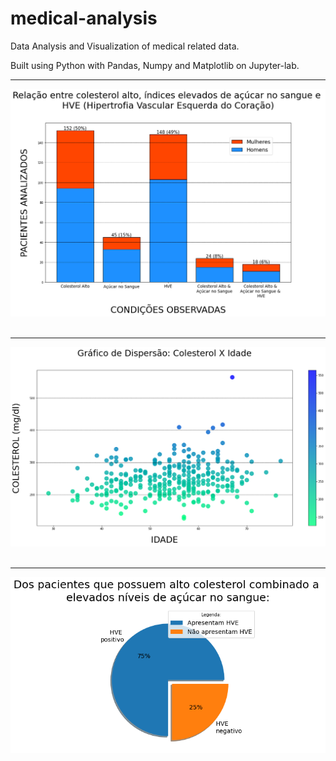 # medical-analysis
Data Analysis and Visualization of medical related data. 

Built using Python with Pandas, Numpy and Matplotlib on Jupyter-lab.

<hr>

<p align="center"><img src="https://github.com/edu-Fender/medical-analysis/blob/master/plots/barplot.png?">

<br>
<br>
<hr>

<p align="center"><img src="https://github.com/edu-Fender/medical-analysis/blob/master/plots/scatterplot.png?">

<br>
<br>
<hr>

<p align="center"><img src="https://github.com/edu-Fender/medical-analysis/blob/master/plots/pieplot.png?">
